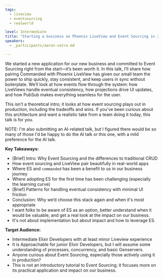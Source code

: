 ```yaml
---
tags:
  - liveview
  - eventsourcing
  - realworld

level: Intermediate
title: "Starting a business on Phoenix LiveView and Event Sourcing in 2025"
speakers:
  - _participants/aaron-votre.md

---
```

We started a new application for our new business and committed to Event Sourcing right from the start—it’s been worth it. In this talk, I’ll share how pairing Commanded with Phoenix LiveView has given our small team the power to ship quickly, stay consistent, and keep users in sync without boilerplate. We’ll look at how events flow through the system: how LiveViews handle eventual consistency, how projections drive UI updates, and how PubSub makes everything seamless for the user.

This isn’t a theoretical intro; it looks at how event sourcing plays out in production, including the tradeoffs and wins. If you’ve been curious about this architecture and want a realistic take from a team doing it today, this talk is for you.

NOTE: I'm also submitting an AI-related talk, but I figured there would be so many of those I'd be happy to do the AI talk or this one, with a mild preference for the AI talk.

**Key Takeaways:**

- [Brief] Intro: Why Event Sourcing and the differences to traditional CRUD
- How event sourcing and LiveView pair beautifully in real-world apps
- Where ES and `commanded` has been a benefit to us in our business journey
- Where adopting ES for the first time has been challenging (especially the learning curve)
- [Brief] Patterns for handling eventual consistency with minimal UI friction
- Conclusion: Why we’d choose this stack again and when it's most appropriate
- I want folks to be aware of ES as an option, better understand when it would be valuable, and get a real look at the impact on our business.
- It's not about implementation but about impact and how to leverage ES.

**Target Audience:**

- Intermediate Elixir Developers with at least minor Liveview experience
- It is Approachable for junior Elixir Developers, but I will assume some understanding of processes, concurrency, and basic Genservers.
- Anyone curious about Event Sourcing, especially those actively using it in production?
- This is not an introductory tutorial to Event Sourcing; it focuses more on its practical application and impact on our business.
